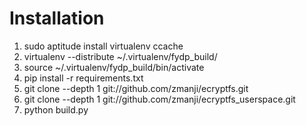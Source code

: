 # Installation

1. sudo aptitude install virtualenv ccache
2. virtualenv --distribute ~/.virtualenv/fydp\_build/
3. source ~/.virtualenv/fydp\_build/bin/activate
4. pip install -r requirements.txt
5. git clone --depth 1 git://github.com/zmanji/ecryptfs.git
6. git clone --depth 1 git://github.com/zmanji/ecryptfs\_userspace.git
7. python build.py
